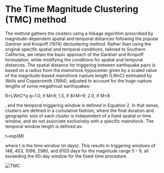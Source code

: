 # The Time Magnitude Clustering (TMC) method 
The method gathers the clusters using a linkage algorithm prescribed by magnitude-dependent spatial and temporal distances following the popular Gardner and Knopoff (1974) declustering method. 
Rather than using the original specific spatial and temporal conditions, tailored to Southern California, we retain the basic approach of the Gardner and Knopoff formulation, while modifying the conditions for spatial and temporal distances. 
The spatial distance for triggering between earthquake pairs is based on 
a radius from the mainshock hypocenter given by a scaled value of the magnitude-based mainshock rupture length (LWnC) estimated by Wells and Coppersmith (1994), adjusted to account for the huge rupture lengths of some megathrust earthquakes:

R=LWnC*q           q=1.0, if M≥9; 1.5, if 8≥M>9; 2.0, if M<8 


, and the temporal triggering window is defined in Equation 2. In that sense, clusters are defined in a cumulative fashion, where the final duration and geographic size of each cluster is independent of a fixed spatial or time window, and do not associate exclusively with a specific mainshock. The temporal window length is defined as: 

t=exp(M)  

where t is the time window (in days). This results in triggering windows of 148, 403, 1096, 2980, and 8103 days for the magnitude range 5 – 9, 
all exceeding the 60-day window for the fixed-time procedure. 

![TMC](https://user-images.githubusercontent.com/88764899/162423850-9ec5007c-4561-45f5-a335-c99db70098f3.png)
